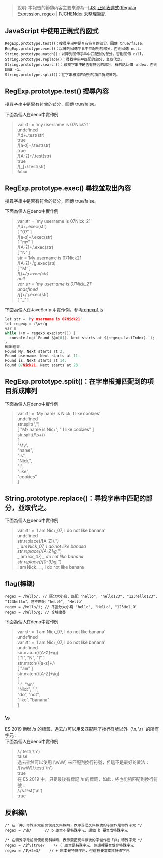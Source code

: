 > 說明: 本報告的節錄內容主要來源為--[[JS] 正則表達式(Regular Expression, regex) | PJCHENder 未整理筆記](https://pjchender.github.io/2017/09/26/js-%E6%AD%A3%E5%89%87%E8%A1%A8%E9%81%94%E5%BC%8F-regular-expression-regex/)

## JavaScript 中使用正規式的函式
```
RegExp.prototype.test()：搜尋字串中是否有符合的部分，回傳 true/false。  
RegExp.prototype.exec()：以陣列回傳字串中匹配到的部分，否則回傳 null。  
String.prototype.match()：以陣列回傳字串中匹配到的部分，否則回傳 null。  
String.prototype.replace()：尋找字串中匹配的部分，並取代之。  
String.prototype.search()：尋找字串中是否有符合的部分，有的話回傳 index，否則回傳 -1。  
String.prototype.split()：在字串根據匹配到的項目拆成陣列。  
```  
## RegExp.prototype.test() 搜尋內容
搜尋字串中是否有符合的部分，回傳 true/false。 

下面為個人在deno中實作例    

> var str = 'my username is 07Nick21'  
undefined  
> /\d+/.test(str)  
true  
> /[a-z]+/.test(str)  
true  
> /[A-Z]+/.test(str)  
true  
> /[_]+/.test(str)  
false  


## RegExp.prototype.exec() 尋找並取出內容
搜尋字串中是否有符合的部分，回傳 true/false。 

下面為個人在deno中實作例   
> var str = 'my username is 07Nick_21'   
> /\d+/.exec(str)  
[ "07" ]  
> /[a-z]+/.exec(str)  
[ "my" ]  
> /[A-Z]+/.exec(str)  
[ "N" ]  
> str = 'My username is 07Nick21'  
> /[A-Z]+/g.exec(str)  
[ "M" ]  
> /[_]+/g.exec(str)  
null   
> var str = 'my username is 07Nick_21'  
undefined  
> /[_]+/g.exec(str)  
[ "_" ]  

下面為個人在JaveScript中實作例，參考[regexp1.js](https://github.com/ccccourse/wp/blob/master/code/08-app2/basic/regexp1.js) 
```c  
let str = 'My username is 07Nick21'
let regexp = /\w+/g
var m
while ((m = regexp.exec(str))) {
  console.log(`Found ${m[0]}. Next starts at ${regexp.lastIndex}.`);
}  
輸出結果:  
Found My. Next starts at 2.      
Found username. Next starts at 11.  
Found is. Next starts at 14.  
Found 07Nick21. Next starts at 23.  
```  
## RegExp.prototype.split()：在字串根據匹配到的項目拆成陣列
下面為個人在deno中實作例  
> var str = 'My name is Nick, I like cookies'  
undefined  
> str.split(",")  
[ "My name is Nick", " I like cookies" ]  
str.split(/\s+/)  
[  
  "My",  
  "name",   
  "is",  
  "Nick,",  
  "I",  
  "like",  
  "cookies"  
]  

## String.prototype.replace()：尋找字串中匹配的部分，並取代之。
下面為個人在deno中實作例   
> var str = 'I am Nick_07, I do not like banana'  
undefined  
> str.replace(/[A-Z]/,'_')  
_ am Nick_07, I do not like banana  
> str.replace(/[A-Z]/g,'_')  
_ am _ick_07, _ do not like banana  
> str.replace(/[0-9]/g,'_')  
I am Nick___, I do not like banana  

## flag(標籤)  
```  
regex = /hello/; // 區分大小寫，匹配 "hello", "hello123", "123hello123", "123hello"，但不匹配 "hell0", "Hello"  
regex = /hello/i; // 不區分大小寫 "hello", "HelLo", "123HelLO"  
regex = /hello/g; // 全域搜尋  
```  
下面為個人在deno中實作例   
> var str = 'I am Nick_07, I do not like banana'  
undefined  
> var str = 'I am Nick_07, I do not like banana'  
undefined  
> str.match(/[A-Z]+/g)  
[ "I", "N", "I" ]  
> str.match(/[a-z]+/)  
[ "am" ]  
> str.match(/[A-Z]+/ig)  
[  
  "I",    "am",  
  "Nick", "I",  
  "do",   "not",    
  "like", "banana"  
]  
### \s  
ES 2019 新增 /s 的標籤，過去/./可以用來匹配除了換行符號以外（\n, \r）的所有字元：  
下面為個人在deno中實作例   
> /./.test('\n')  
false  
過去雖然可以使用 [\w\W] 來匹配到換行符號，但這不是最好的做法：  
> /[\w\W]/.test('\n')  
true  
在 ES 2019 中，只要最後有標記 /s 的標籤，如此 . 將也能夠匹配到換行符號：  
> /./s.test('\n')  
true  

## 反斜線\  
```    
/* 在「非」特殊字元前面使用反斜線時，表示要把反斜線後的字當作是特殊字元 */  
regex = /\b/      // b 原本不是特殊字元，這個 b 要當成特殊字元  

/* 在特殊字元前面使用反斜線時，表示要把反斜線後的字當作是「非」特殊字元 */  
regex = /if\(true/    // ( 原本是特殊字元，但這裡要當成非特殊字元  
regex = /1\+2=3/    // + 原本是特殊字元，但這裡要當成非特殊字元  
```  
